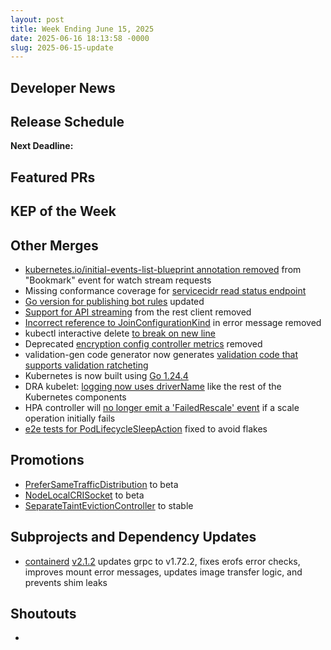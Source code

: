 ```yaml
---
layout: post
title: Week Ending June 15, 2025
date: 2025-06-16 18:13:58 -0000
slug: 2025-06-15-update
---
```


## Developer News


## Release Schedule

**Next Deadline:**


## Featured PRs


## KEP of the Week


## Other Merges

* [kubernetes.io/initial-events-list-blueprint annotation removed](https://github.com/kubernetes/kubernetes/pull/132326) from "Bookmark" event for watch stream requests
* Missing conformance coverage for [servicecidr read status endpoint](https://github.com/kubernetes/kubernetes/pull/132307)
* [Go version for publishing bot rules](https://github.com/kubernetes/kubernetes/pull/132289) updated
* [Support for API streaming](https://github.com/kubernetes/kubernetes/pull/132285) from the rest client removed 
* [Incorrect reference to JoinConfigurationKind](https://github.com/kubernetes/kubernetes/pull/132258) in error message removed
* kubectl interactive delete [to break on new line](https://github.com/kubernetes/kubernetes/pull/132251)
* Deprecated [encryption config controller metrics](https://github.com/kubernetes/kubernetes/pull/132238) removed
* validation-gen code generator now generates [validation code that supports validation ratcheting](https://github.com/kubernetes/kubernetes/pull/132236)
* Kubernetes is now built using [Go 1.24.4](https://github.com/kubernetes/kubernetes/pull/132222)
* DRA kubelet: [logging now uses driverName](https://github.com/kubernetes/kubernetes/pull/132096) like the rest of the Kubernetes components
* HPA controller will [no longer emit a 'FailedRescale' event](https://github.com/kubernetes/kubernetes/pull/132007) if a scale operation initially fails
* [e2e tests for PodLifecycleSleepAction](https://github.com/kubernetes/kubernetes/pull/128642) fixed to avoid flakes

## Promotions

* [PreferSameTrafficDistribution](https://github.com/kubernetes/kubernetes/pull/132127) to beta
* [NodeLocalCRISocket](https://github.com/kubernetes/kubernetes/pull/131981) to beta
* [SeparateTaintEvictionController](https://github.com/kubernetes/kubernetes/pull/122634) to stable

## Subprojects and Dependency Updates

* [containerd](https://github.com/containerd/containerd) [v2.1.2](https://github.com/containerd/containerd/releases/tag/v2.1.2) updates grpc to v1.72.2, fixes erofs error checks, improves mount error messages, updates image transfer logic, and prevents shim leaks


## Shoutouts

*
